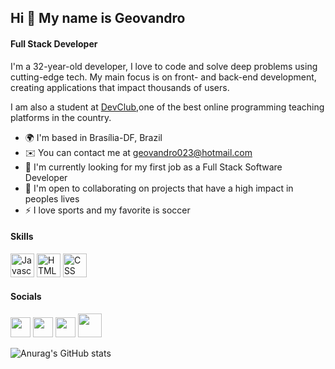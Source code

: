 ## Hi 👋 My name is Geovandro

#### Full Stack Developer

I'm a 32-year-old developer, I love to code and solve deep problems using cutting-edge tech. My main focus is on front- and back-end development, creating applications that impact thousands of users.

I am also a student at [DevClub](https://aulas.devclub.com.br/login),one of the best online programming teaching platforms in the country.

* 🌍  I'm based in Brasília-DF, Brazil
* ✉️  You can contact me at [geovandro023@hotmail.com](mailto:geovandro023@hotmail.com)
* 🚀  I'm currently looking for my first job as a Full Stack Software Developer
* 🤝  I'm open to collaborating on projects that have a high impact in peoples lives
* ⚡  I love sports and my favorite is soccer

#### Skills

<p align="left">
<a href="https://developer.mozilla.org/en-US/docs/Web/JavaScript" target="_blank" rel="noreferrer"><img src="https://img.icons8.com/color/96/javascript--v1.png" width="38" height="38" alt="Javascript" /></a>
<a href="https://developer.mozilla.org/en-US/docs/Glossary/HTML5" target="_blank" rel="noreferrer"><img src="https://img.icons8.com/color/96/html-5--v1.png" width="38" height="38" alt="HTML5" /></a>
<a href="https://reactjs.org/" target="_blank" rel="noreferrer"><img src="https://img.icons8.com/color/96/css3.png" width="38" height="38" alt="CSS" /></a>
  
</p>

#### Socials

<p align="left"> <a href="https://discord.com/users/661437172699889684" target="_blank" rel="noreferrer"><img src="https://raw.githubusercontent.com/danielcranney/readme-generator/main/public/icons/socials/discord.svg" width="32" height="32" /></a> <a href="https://www.github.com/peguimasid" target="_blank" rel="noreferrer"><img src="https://raw.githubusercontent.com/danielcranney/readme-generator/main/public/icons/socials/github-dark.svg" width="32" height="32" /></a> <a href="https://www.linkedin.com/in/geovandroam/" target="_blank" rel="noreferrer"><img src="https://raw.githubusercontent.com/danielcranney/readme-generator/main/public/icons/socials/linkedin.svg" width="32" height="32" /></a> <a href="https://www.instagram.com/geovandro.oficial/" target="_blank" rel="noreferrer"><img src="https://img.icons8.com/color/96/instagram-new--v1.png" width="38" height="38" /></a> 

![Anurag's GitHub stats](https://github-readme-stats.vercel.app/api?username=GeovandroAM&show_icons=true&theme=transparent)
